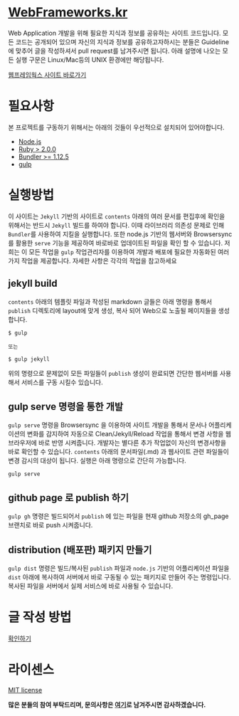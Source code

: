 [WebFrameworks.kr](http://webframeworks.kr)
=================

Web Application 개발을 위해 필요한 지식과 정보를 공유하는 사이트 코드입니다. 
모든 코드는 공개되어 있으며 자신의 지식과 정보를 공유하고자하시는 분들은 Guideline에 맞추어 글을 작성하셔서 pull request를 남겨주시면 됩니다. 
아래 설명에 나오는 모든 실행 구문은 Linux/Mac등의 UNIX 환경에만 해당됩니다.

[웹프레임웍스 사이트 바로가기](http://webframeworks.kr)

# 필요사항

본 프로젝트를 구동하기 위해서는 아래의 것들이 우선적으로 설치되어 있어야합니다.

- [Node.js](http://nodejs.org/)
- [Ruby > 2.0.0](https://www.ruby-lang.org/ko/)
- [Bundler >= 1.12.5](http://bundler.io/)
- [gulp](http://gulpjs.com/)

# 실행방법

이 사이트는 ```Jekyll``` 기반의 사이트로 ```contents``` 아래의 여러 문서를 편집후에 확인을 위해서는 반드시 ```Jekyll``` 빌드를 하여야 합니다.
이때 라이브러리 의존성 문제로 인해 ```Bundler```를 사용하여 지킬을 실행합니다.
또한 node.js 기반의 웹서버와 Browsersync 를 활용한 ```serve``` 기능을 제공하여 바로바로 업데이트된 파일을 확인 할 수 있습니다. 
저희는 이 모든 작업을 ```gulp``` 작업관리자를 이용하여 개발과 배포에 필요한 자동화된 여러가지 작업을 제공합니다. 
자세한 사항은 각각의 작업을 참고하세요

## jekyll build

```contents``` 아래의 템플릿 파일과 작성된 markdown 글들은 아래 명령을 통해서 ```publish``` 디렉토리에 layout에 맞게 생성, 복사 되어 Web으로 노출될 페이지들을 생성합니다.
``` shell
$ gulp

또는

$ gulp jekyll
```
위의 명령으로 문제없이 모든 파일들이 ```publish``` 생성이 완료되면 간단한 웹서버를 사용해서 서비스를 구동 시킬수 있습니다. 

## gulp serve 명령을 통한 개발
```gulp serve``` 명령을 Browsersync 을 이용하여 사이트 개발을 통해서 문서나 어플리케이션의 변화를 감지하여 자동으로 Clean/Jekyll/Reload 작업을 통해서 변경 사항을 웹브라우저에 바로 반영 시켜줍니다. 
개발자는 별다른 추가 작업없이 자신의 변경사항을 바로 확인할 수 있습니다. 
```contents``` 아래의 문서파일(.md) 과 웹사이트 관련 파일들이 변경 감시의 대상이 됩니다. 
실행은 아래 명령으로 간단히 가능합니다.

``` shell
gulp serve
```

## github page 로 publish 하기
```gulp gh``` 명령은 빌드되어서 ```publish``` 에 있는 파일을 현재 github 저장소의 gh_page 브랜치로 바로 push 시켜줍니다.

## distribution (배포판) 패키지 만들기
```gulp dist``` 명령은 빌드/복사된 ```publish``` 파일과 ```node.js``` 기반의 어플리케이션 파일을 ```dist``` 아래에 복사하여 서버에서 바로 구동될 수 있는 패키지로 만들어 주는 명령입니다. 
복사된 파일을 서버에서 실제 서비스에 바로 사용될 수 있습니다.

# 글 작성 방법
[확인하기](CONTRIBUTE.md)

# 라이센스
[MIT license](LICENSE)

**많은 분들의 참여 부탁드리며, 문의사항은 [여기](https://www.facebook.com/groups/337590103082210/)로 남겨주시면 감사하겠습니다.**
